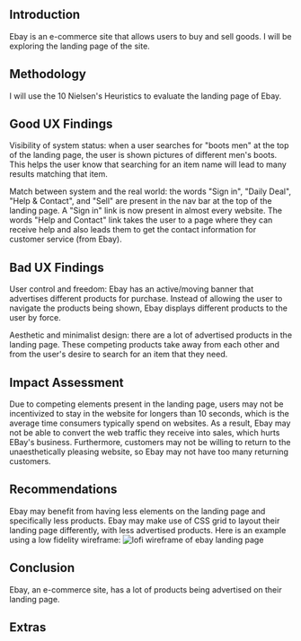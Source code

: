 ## Introduction
Ebay is an e-commerce site that allows users to buy and sell goods. I will be exploring the landing page of the site.

## Methodology
I will use the 10 Nielsen's Heuristics to evaluate the landing page of Ebay.

## Good UX Findings
Visibility of system status: when a user searches for "boots men" at the top of the landing page, the user is shown pictures of different men's boots. This helps the user know that searching for an item name will lead to many results matching that item.

Match between system and the real world: the words "Sign in", "Daily Deal", "Help & Contact", and "Sell" are present in the nav bar at the top of the landing page. A "Sign in" link is now present in almost every website. The words "Help and Contact" link takes the user to a page where they can receive help and also leads them to get the contact information for customer service (from Ebay).

## Bad UX Findings
User control and freedom: Ebay has an active/moving banner that advertises different products for purchase. Instead of allowing the user to navigate the products being shown, Ebay displays different products to the user by force.

Aesthetic and minimalist design: there are a lot of advertised products in the landing page. These competing products take away from each other and from the user's desire to search for an item that they need.

## Impact Assessment
Due to competing elements present in the landing page, users may not be incentivized to stay in the website for longers than 10 seconds, which is the average time consumers typically spend on websites. As a result, Ebay may not be able to convert the web traffic they receive into sales, which hurts EBay's business. Furthermore, customers may not be willing to return to the unaesthetically pleasing website, so Ebay may not have too many returning customers.

## Recommendations
Ebay may benefit from having less elements on the landing page and specifically less products. Ebay may make use of CSS grid to layout their landing page differently, with less advertised products. Here is an example using a low fidelity wireframe: ![lofi wireframe of ebay landing page](assets/E93FFA69-0A58-4F77-924A-E6FF8510B6C2.heic)



## Conclusion
Ebay, an e-commerce site, has a lot of products being advertised on their landing page. 

## Extras

